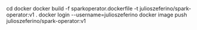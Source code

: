 cd docker
docker build -f sparkoperator.dockerfile -t julioszeferino/spark-operator:v1 .
docker login --username=julioszeferino
docker image push julioszeferino/spark-operator:v1
